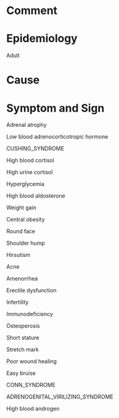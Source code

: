 # Comment

# Epidemiology

Adult

# Cause

# Symptom and Sign

Adrenal atrophy

Low blood adrenocorticotropic hormone

CUSHING_SYNDROME

High blood cortisol

High urine cortisol

Hyperglycemia

High blood aldosterone

Weight gain

Central obesity

Round face

Shoulder hump

Hirsutism

Acne

Amenorrhea

Erectile dysfunction

Infertility

Immunodeficiency

Osteoperosis

Short stature

Stretch mark

Poor wound healing

Easy bruise

CONN_SYNDROME

ADRENOGENITAL_VIRILIZING_SYNDROME

High blood androgen

